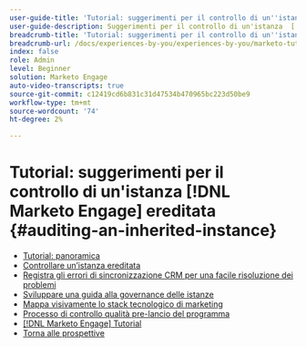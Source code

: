 ```yaml
---
user-guide-title: 'Tutorial: suggerimenti per il controllo di un''istanza  [!DNL Marketo Engage]  ereditata '
user-guide-description: Suggerimenti per il controllo di un'istanza  [!DNL Marketo Engage]  ereditata
breadcrumb-title: 'Tutorial: suggerimenti per il controllo di un''istanza  [!DNL Marketo Engage]  ereditata '
breadcrumb-url: /docs/experiences-by-you/experiences-by-you/marketo-tutorial-inherited-instance/overview.html
index: false
role: Admin
level: Beginner
solution: Marketo Engage
auto-video-transcripts: true
source-git-commit: c12419cd6b831c31d47534b470965bc223d50be9
workflow-type: tm+mt
source-wordcount: '74'
ht-degree: 2%

---
```



# Tutorial: suggerimenti per il controllo di un&#39;istanza [!DNL Marketo Engage] ereditata {#auditing-an-inherited-instance}

+ [Tutorial: panoramica](/help/marketo-tutorial-inherited-instance/overview.md)
+ [Controllare un’istanza ereditata](/help/marketo-tutorial-inherited-instance/audit-an-inherted-instance.md)
+ [Registra gli errori di sincronizzazione CRM per una facile risoluzione dei problemi](/help/marketo-tutorial-inherited-instance/log-crm-sync-errors-for-easy-troubleshooting.md)
+ [Sviluppare una guida alla governance delle istanze](/help/marketo-tutorial-inherited-instance/develop-an-instance-governance-guide.md)
+ [Mappa visivamente lo stack tecnologico di marketing](/help/marketo-tutorial-inherited-instance/create-a-visual-data-flow-diagram.md)
+ [Processo di controllo qualità pre-lancio del programma](/help/marketo-tutorial-inherited-instance/essential-program-pre-launch-qa.md)
+ [[!DNL Marketo Engage] Tutorial](https://experienceleague.adobe.com/docs/marketo-learn/tutorials/overview.html?lang=it)
+ [Torna alle prospettive](https://experienceleague.adobe.com/en/perspectives?lang=en#f-el_product=Marketo%20Engage&amp;aq=((%40el_contenttype%20NOT%20%22Community%7CUser%22)%20AND%20(%40el_contenttype%3D%22perspective%22)))